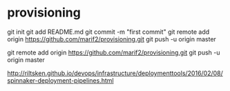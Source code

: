 # provisioning
git init
git add README.md
git commit -m "first commit"
git remote add origin https://github.com/marif2/provisioning.git
git push -u origin master


git remote add origin https://github.com/marif2/provisioning.git
git push -u origin master

http://riltsken.github.io/devops/infrastructure/deploymenttools/2016/02/08/spinnaker-deployment-pipelines.html
